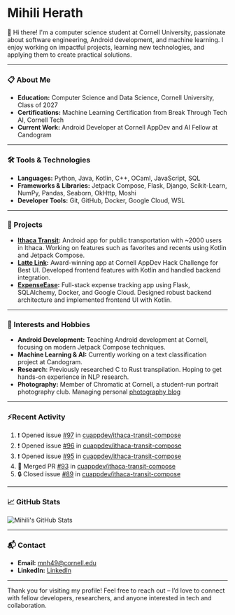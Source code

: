 # Mihili Herath

👋 Hi there! I'm a computer science student at Cornell University, passionate about software engineering, Android development, and machine learning. I enjoy working on impactful projects, learning new technologies, and applying them to create practical solutions.

---

### 📋 About Me
- **Education:** Computer Science and Data Science, Cornell University, Class of 2027
- **Certifications:** Machine Learning Certification from Break Through Tech AI, Cornell Tech
- **Current Work:** Android Developer at Cornell AppDev and AI Fellow at Candogram

---

### 🛠️ Tools & Technologies

- **Languages:** Python, Java, Kotlin, C++, OCaml, JavaScript, SQL
- **Frameworks & Libraries:** Jetpack Compose, Flask, Django, Scikit-Learn, NumPy, Pandas, Seaborn, OkHttp, Moshi
- **Developer Tools:** Git, GitHub, Docker, Google Cloud, WSL

---

### 💼 Projects

- **[Ithaca Transit](https://github.com/IthacaTransit):** Android app for public transportation with ~2000 users in Ithaca. Working on features such as favorites and recents using Kotlin and Jetpack Compose.
- **[Latte Link](https://github.com/nchu05/Latte-Link):** Award-winning app at Cornell AppDev Hack Challenge for Best UI. Developed frontend features with Kotlin and handled backend integration.
- **[ExpenseEase](https://github.com/Mihilih/ExpenseEaseFrontEnd):** Full-stack expense tracking app using Flask, SQLAlchemy, Docker, and Google Cloud. Designed robust backend architecture and implemented frontend UI with Kotlin.

---

### 🌱 Interests and Hobbies
- **Android Development:** Teaching Android development at Cornell, focusing on modern Jetpack Compose techniques.
- **Machine Learning & AI:** Currently working on a text classification project at Candogram.
- **Research**: Previously researched C to Rust transpilation. Hoping to get hands-on experience in NLP research.
- **Photography:** Member of Chromatic at Cornell, a student-run portrait photography club. Managing personal [photography blog](https://www.instagram.com/ellynngraphy/)

---

### ⚡Recent Activity

<!--START_SECTION:activity-->
1. ❗ Opened issue [#97](https://github.com/cuappdev/ithaca-transit-compose/issues/97) in [cuappdev/ithaca-transit-compose](https://github.com/cuappdev/ithaca-transit-compose)
2. ❗ Opened issue [#96](https://github.com/cuappdev/ithaca-transit-compose/issues/96) in [cuappdev/ithaca-transit-compose](https://github.com/cuappdev/ithaca-transit-compose)
3. ❗ Opened issue [#95](https://github.com/cuappdev/ithaca-transit-compose/issues/95) in [cuappdev/ithaca-transit-compose](https://github.com/cuappdev/ithaca-transit-compose)
4. 🎉 Merged PR [#93](https://github.com/cuappdev/ithaca-transit-compose/pull/93) in [cuappdev/ithaca-transit-compose](https://github.com/cuappdev/ithaca-transit-compose)
5. 🔒 Closed issue [#89](https://github.com/cuappdev/ithaca-transit-compose/issues/89) in [cuappdev/ithaca-transit-compose](https://github.com/cuappdev/ithaca-transit-compose)
<!--END_SECTION:activity-->

---

### 📈 GitHub Stats

![Mihili's GitHub Stats](https://github-readme-stats.vercel.app/api?username=Mihilih&show_icons=true&theme=radical)

---

### 📬 Contact

- **Email:** mnh49@cornell.edu
- **LinkedIn:** [LinkedIn](https://www.linkedin.com/in/mihili-herath/)

---

Thank you for visiting my profile! Feel free to reach out – I’d love to connect with fellow developers, researchers, and anyone interested in tech and collaboration.
